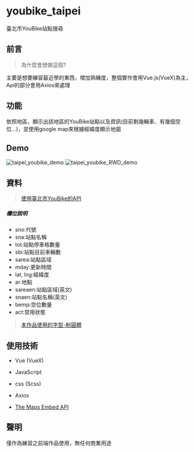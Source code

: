 # youbike_taipei

臺北市YouBike站點搜尋

## 前言

> 為什麼會想做這個?

主要是想要練習最近學的東西，增加熟練度，整個實作會用Vue.js(VueX)為主，Api的部分會用Axios來處理

## 功能

依照地區，顯示出該地區的YouBike站點以及資訊(目前剩幾輛車、有幾個空位…)，並使用google map來根據經緯度顯示地圖

## Demo

![taipei_youbike_demo](https://imgur.com/sK6Zoo5.gif)
![taipei_youbike_RWD_demo](https://imgur.com/WFJOvG3.gif)


## 資料

>[使用臺北市YouBike的API](https://data.gov.tw/dataset/137993)

##### 欄位說明
+ sno:代號
+ sna:站點名稱
+ tot:站點停車格數量
+ sbi:站點目前車輛數
+ sarea:站點區域
+ mday:更新時間
+ lat, lng:經緯度
+ ar:地點
+ sareaen:站點區域(英文)
+ snaen:站點名稱(英文)
+ bemp:空位數量
+ act:禁用狀態

>[本作品使用的字型-粉圓體](https://justfont.com/huninn/)

## 使用技術
+ Vue (VueX)
+ JavaScript
+ css (Scss)
+ Axios

+ [The Maps Embed API](https://developers.google.com/maps/documentation/embed/map-generator)

## 聲明
僅作為練習之前端作品使用，無任何商業用途
